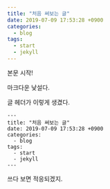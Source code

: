 ```yaml
---
title: "처음 써보는 글"
date: 2019-07-09 17:53:28 +0900
categories: 
  - blog
tags: 
  - start 
  - jekyll
---
```


본문 시작!

마크다운 낯설다.

글 헤더가 이렇게 생겼다.
~~~
---
title: "처음 써보는 글"
date: 2019-07-09 17:53:28 +0900
categories: 
  - blog
tags: 
  - start 
  - jekyll
---
~~~

쓰다 보면 적응되겠지.
